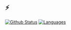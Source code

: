 

## ⚡ 



[![Github Status](https://github-readme-stats.vercel.app/api?username=ppbrp&count_private=true&theme=onedark&show_icons=true)](https://github.com/ppbrp)  [![Languages](https://github-readme-stats.vercel.app/api/top-langs/?username=ppbrp&layout=compact&langs_count=9&hide_border=true&custom_title=Languages&bg_color=f5f5f5)](https://github.com/ppbrp)   
                 
<!--
**ppbrp/ppbrp** is a ✨ _special_ ✨ repository because its `README.md` (this file) appears on your GitHub profile.

Here are some ideas to get you started:
## Hi there 👋
 <b>Permission denied!</b>
![dino](https://github.com/ppbrp/ppbrp/assets/171954193/ebfa7a3e-7708-416f-96e0-eba1f5fc9c69)
- 🌱 I’m currently learning ...
- 👯 I’m looking to collaborate on ...
- 🤔 I’m looking for help with ...
- 💬 Ask me about ...
- 📫 How to reach me: ...
- 😄 Pronouns: ...
- ⚡ Fun fact: ...

<details>
  <summary><b>⚡ Github Stats</b></summary>

  <br />
  <img height="180em" src="https://github-readme-stats.vercel.app/api?username=iampavangandhi&show_icons=true&hide_border=true&&count_private=true&include_all_commits=true" />
  <img height="180em" src="https://github-readme-stats.vercel.app/api/top-langs/?username=iampavangandhi&exclude_repo=KNN-Image-Classification&show_icons=true&hide_border=true&layout=compact&langs_count=8"/>
</details>
-->
